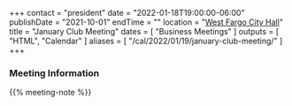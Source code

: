 +++
contact = "president"
date = "2022-01-18T19:00:00-06:00"
publishDate = "2021-10-01"
endTime = ""
location = "[West Fargo City Hall](/places/west-fargo-city-hall/)"
title = "January Club Meeting"
dates = [ "Business Meetings" ]
outputs = [ "HTML", "Calendar" ]
aliases = [ "/cal/2022/01/19/january-club-meeting/" ]
+++
<!--
### Remote Access to Meeting

Those unable to attend this meeting *in-person* are invited to
[participate via Zoom]().
-->

### Meeting Information

{{% meeting-note %}}
